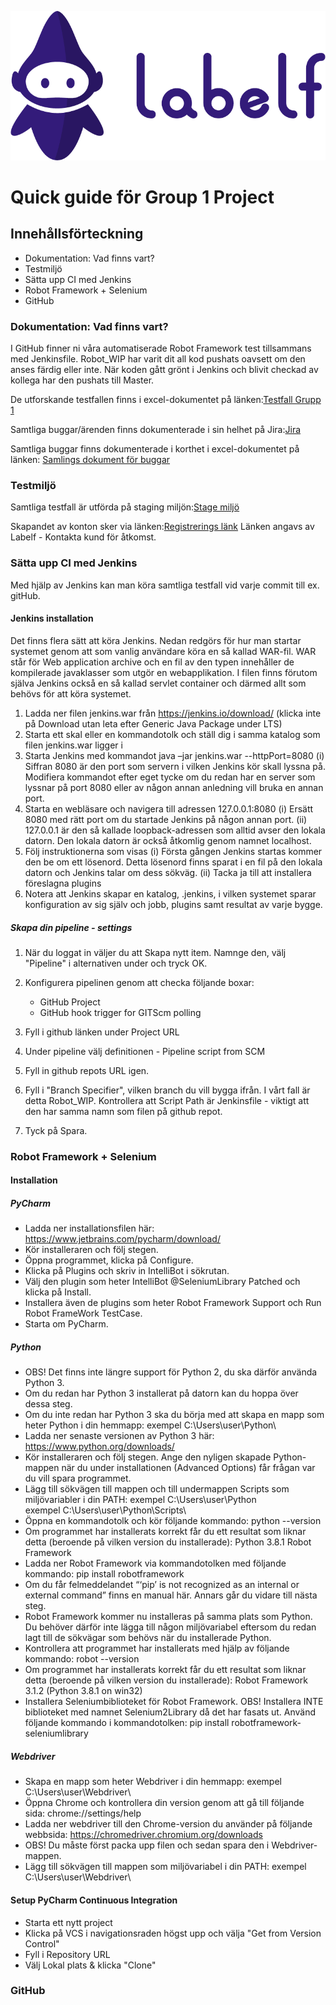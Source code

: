 ![Labelf](https://github.com/AdamBallard/labelf.ai/blob/master/Images/Labelf_logo_horizontal_dark.png)


# 				Quick guide för Group 1 Project

##	 				Innehållsförteckning 


* Dokumentation: Vad finns vart?
* Testmiljö
* Sätta upp CI med Jenkins
* Robot Framework + Selenium
* GitHub





### 				Dokumentation: Vad finns vart?

I GitHub finner ni våra automatiserade Robot Framework test tillsammans med Jenkinsfile. Robot_WIP har varit dit all kod pushats oavsett om den anses färdig eller inte. När koden gått grönt i Jenkins och blivit checkad av kollega har den pushats till Master. 

De utforskande testfallen finns i excel-dokumentet på länken:[Testfall Grupp 1](https://ithogskolan-my.sharepoint.com/:x:/r/personal/jonna_hagberg_iths_se/_layouts/15/Doc.aspx?sourcedoc=%7B03dbe5f4-9c40-44e8-8cf0-08b4a3dabb2f%7D&action=edit&activeCell=%27Lista%20%C3%B6ver%20tester%27!K43&wdinitialsession=69a1aaa7-1edf-4e75-a1c9-d7d4442b8cbc&wdrldsc=5&wdrldc=1&wdrldr=AccessTokenExpiredWarning%2CRefreshingExpiredAccessT)

Samtliga buggar/ärenden finns dokumenterade i sin helhet på Jira:[Jira](https://jofr.atlassian.net/jira/software/projects/LT1/boards/3/roadmap)

Samtliga buggar finns dokumenterade i korthet i excel-dokumentet på länken: [Samlings dokument för buggar](https://docs.google.com/spreadsheets/d/17-tFI6LilWOn7rt_VXN7V-F64qXNBCl6ifn6tzZ0KCc/edit#gid=0)




###					Testmiljö

Samtliga testfall är utförda på staging miljön:[Stage miljö](https://stag.labelf.ai/)

Skapandet av konton sker via länken:[Registrerings länk](https://stag.labelf.ai/register/it-hogskolan)
Länken angavs av Labelf - Kontakta kund för åtkomst. 



### 				Sätta upp CI med Jenkins

Med hjälp av Jenkins kan man köra samtliga testfall vid varje commit till ex. gitHub. 


#### 				Jenkins installation 


Det finns flera sätt att köra Jenkins. Nedan redgörs för hur man startar systemet genom att som
vanlig användare köra en så kallad WAR-fil. WAR står för Web application archive och en fil av den
typen innehåller de kompilerade javaklasser som utgör en webapplikation. I filen finns förutom själva
Jenkins också en så kallad servlet container och därmed allt som behövs för att köra systemet.
1. Ladda ner filen jenkins.war från https://jenkins.io/download/ (klicka inte på Download utan
leta efter Generic Java Package under LTS)
2. Starta ett skal eller en kommandotolk och ställ dig i samma katalog som filen jenkins.war
ligger i
3. Starta Jenkins med kommandot java –jar jenkins.war --httpPort=8080
(i) Siffran 8080 är den port som servern i vilken Jenkins kör skall lyssna på. Modifiera
kommandot efter eget tycke om du redan har en server som lyssnar på port 8080
eller av någon annan anledning vill bruka en annan port.
4. Starta en webläsare och navigera till adressen 127.0.0.1:8080
(i) Ersätt 8080 med rätt port om du startade Jenkins på någon annan port.
(ii) 127.0.0.1 är den så kallade loopback-adressen som alltid avser den lokala datorn.
Den lokala datorn är också åtkomlig genom namnet localhost.
5. Följ instruktionerna som visas
(i) Första gången Jenkins startas kommer den be om ett lösenord. Detta lösenord finns
sparat i en fil på den lokala datorn och Jenkins talar om dess sökväg.
(ii) Tacka ja till att installera föreslagna plugins
6. Notera att Jenkins skapar en katalog, .jenkins, i vilken systemet sparar konfiguration av sig
själv och jobb, plugins samt resultat av varje bygge.

#####				Skapa din pipeline - settings 


1. När du loggat in väljer du att Skapa nytt item. Namnge den, välj "Pipeline" i alternativen under och tryck OK.

2. Konfigurera pipelinen genom att checka följande boxar: 
	* GitHub Project
	* GitHub hook trigger for GITScm polling

3. Fyll i github länken under Project URL

4. Under pipeline välj definitionen - Pipeline script from SCM

5. Fyll in github repots URL igen.

6. Fyll i "Branch Specifier", vilken branch du vill bygga ifrån. I vårt fall är detta Robot_WIP. 
   Kontrollera att Script Path är Jenkinsfile - viktigt att den har samma namn som filen på github repot. 

7. Tyck på Spara.



### 				Robot Framework + Selenium

####				Installation
#####				PyCharm
* Ladda ner installationsfilen här: https://www.jetbrains.com/pycharm/download/
* Kör installeraren och följ stegen.
* Öppna programmet, klicka på Configure.
* Klicka på Plugins och skriv in IntelliBot i sökrutan.
* Välj den plugin som heter IntelliBot @SeleniumLibrary Patched och klicka på Install.
* Installera även de plugins som heter Robot Framework Support och Run Robot FrameWork TestCase.
* Starta om PyCharm.
#####				Python

* OBS! Det finns inte längre support för Python 2, du ska därför använda Python 3.
* Om du redan har Python 3 installerat på datorn kan du hoppa över dessa steg.
* Om du inte redan har Python 3 ska du börja med att skapa en mapp som heter Python i din hemmapp:
  exempel C:\Users\user\Python\
* Ladda ner senaste versionen av Python 3 här: https://www.python.org/downloads/
* Kör installeraren och följ stegen. Ange den nyligen skapade Python-mappen när du under
  installationen (Advanced Options) får frågan var du vill spara programmet.
* Lägg till sökvägen till mappen och till undermappen Scripts som miljövariabler i din PATH:
  exempel C:\Users\user\Python\
  exempel C:\Users\user\Python\Scripts\
* Öppna en kommandotolk och kör följande kommando:
  python --version
* Om programmet har installerats korrekt får du ett resultat som liknar detta (beroende på
  vilken version du installerade):
  Python 3.8.1
  Robot Framework
* Ladda ner Robot Framework via kommandotolken med följande kommando:
  pip install robotframework
* Om du får felmeddelandet “‘pip’ is not recognized as an internal or external command” finns
  en manual här. Annars går du vidare till nästa steg.
* Robot Framework kommer nu installeras på samma plats som Python. Du behöver därför
  inte lägga till någon miljövariabel eftersom du redan lagt till de sökvägar som behövs när du
  installerade Python.
* Kontrollera att programmet har installerats med hjälp av följande kommando:
  robot --version
* Om programmet har installerats korrekt får du ett resultat som liknar detta (beroende på
  vilken version du installerade):
  Robot Framework 3.1.2 (Python 3.8.1 on win32)
* Installera Seleniumbiblioteket för Robot Framework. OBS! Installera INTE biblioteket med
  namnet Selenium2Library då det har fasats ut. Använd följande kommando i
  kommandotolken:
  pip install robotframework-seleniumlibrary
  
  
#####				Webdriver
* Skapa en mapp som heter Webdriver i din hemmapp:
  exempel C:\Users\user\Webdriver\
* Öppna Chrome och kontrollera din version genom att gå till följande sida:
  chrome://settings/help
* Ladda ner webdriver till den Chrome-version du använder på följande webbsida:
  https://chromedriver.chromium.org/downloads
* OBS! Du måste först packa upp filen och sedan spara den i Webdriver-mappen.
* Lägg till sökvägen till mappen som miljövariabel i din PATH:
  exempel C:\Users\user\Webdriver\

####				Setup PyCharm Continuous Integration

* Starta ett nytt project 
* Klicka på VCS i navigationsraden högst upp och välja "Get from Version Control"
* Fyll i Repository URL
* Välj Lokal plats & klicka "Clone"


### 				GitHub




